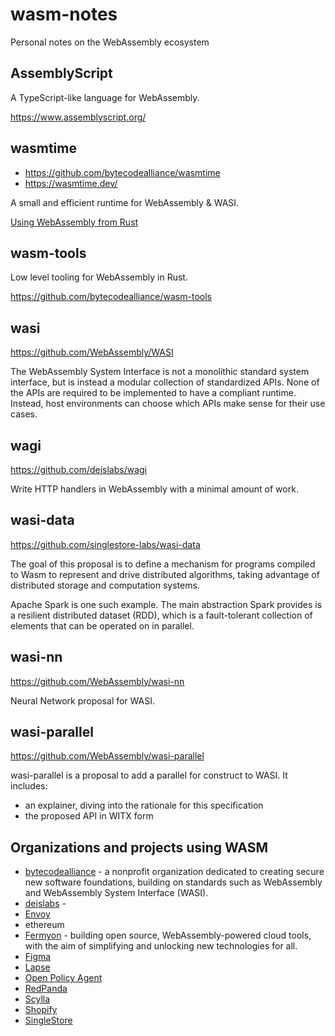 # wasm-notes
Personal notes on the WebAssembly ecosystem

## AssemblyScript

A TypeScript-like language for WebAssembly.

https://www.assemblyscript.org/

## wasmtime
* https://github.com/bytecodealliance/wasmtime
* https://wasmtime.dev/

A small and efficient runtime for WebAssembly & WASI.

[Using WebAssembly from Rust](https://docs.wasmtime.dev/lang-rust.html)

## wasm-tools

Low level tooling for WebAssembly in Rust. 

https://github.com/bytecodealliance/wasm-tools


## wasi

https://github.com/WebAssembly/WASI

The WebAssembly System Interface is not a monolithic standard system interface, but is instead a modular collection of standardized APIs. None of the APIs are required to be implemented to have a compliant runtime. Instead, host environments can choose which APIs make sense for their use cases.

## wagi

https://github.com/deislabs/wagi

Write HTTP handlers in WebAssembly with a minimal amount of work.

## wasi-data

https://github.com/singlestore-labs/wasi-data

The goal of this proposal is to define a mechanism for programs compiled to Wasm to represent and drive distributed algorithms, taking advantage of distributed storage and computation systems.

Apache Spark is one such example. The main abstraction Spark provides is a resilient distributed dataset (RDD), which is a fault-tolerant collection of elements that can be operated on in parallel.

## wasi-nn

https://github.com/WebAssembly/wasi-nn

Neural Network proposal for WASI.

## wasi-parallel

https://github.com/WebAssembly/wasi-parallel

wasi-parallel is a proposal to add a parallel for construct to WASI. It includes:
* an explainer, diving into the rationale for this specification
* the proposed API in WITX form


## Organizations and projects using WASM

* [bytecodealliance](https://bytecodealliance.org/) - a nonprofit organization dedicated to creating secure new software foundations, building on standards such as WebAssembly and WebAssembly System Interface (WASI).
* [deislabs](https://github.com/deislabs) - 
* [Envoy](https://thenewstack.io/wasm-modules-and-envoy-extensibility-explained-part-1/)
* ethereum
* [Fermyon](https://www.fermyon.com/) -  building open source, WebAssembly-powered cloud tools, with the aim of simplifying and unlocking new technologies for all.
* [Figma](https://www.figma.com/)
* [Lapse](https://github.com/lapce/lapce)
* [Open Policy Agent](https://www.openpolicyagent.org/docs/latest/wasm/)
* [RedPanda](https://redpanda.com/blog/wasm-architecture/)
* [Scylla](https://www.scylladb.com/)
* [Shopify](https://www.shopify.com/)
* [SingleStore](https://www.singlestore.com/)